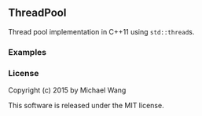 ## ThreadPool

Thread pool implementation in C++11 using `std::thread`s.

### Examples

### License

Copyright (c) 2015 by Michael Wang

This software is released under the MIT license.
